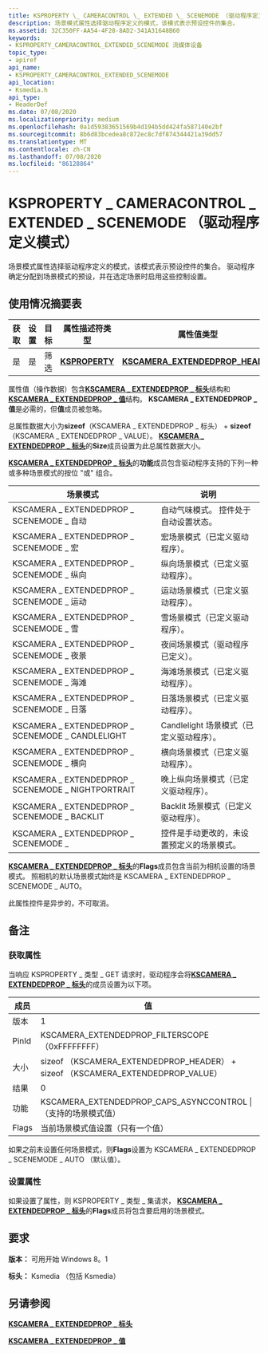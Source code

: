 ```yaml
---
title: KSPROPERTY \_ CAMERACONTROL \_ EXTENDED \_ SCENEMODE （驱动程序定义模式）
description: 场景模式属性选择驱动程序定义的模式，该模式表示预设控件的集合。
ms.assetid: 32C350FF-AA54-4F28-8AD2-341A31648B60
keywords:
- KSPROPERTY_CAMERACONTROL_EXTENDED_SCENEMODE 流媒体设备
topic_type:
- apiref
api_name:
- KSPROPERTY_CAMERACONTROL_EXTENDED_SCENEMODE
api_location:
- Ksmedia.h
api_type:
- HeaderDef
ms.date: 07/08/2020
ms.localizationpriority: medium
ms.openlocfilehash: 0a1d59383651569b4d194b5dd424fa587140e2bf
ms.sourcegitcommit: 8b6d83bcedea8c872ec8c7df874344421a39dd57
ms.translationtype: MT
ms.contentlocale: zh-CN
ms.lasthandoff: 07/08/2020
ms.locfileid: "86128864"
---
```

# <a name="ksproperty_cameracontrol_extended_scenemode-driver-defined-mode"></a>KSPROPERTY \_ CAMERACONTROL \_ EXTENDED \_ SCENEMODE （驱动程序定义模式）

场景模式属性选择驱动程序定义的模式，该模式表示预设控件的集合。 驱动程序确定分配到场景模式的预设，并在选定场景时启用这些控制设置。

## <a name="usage-summary-table"></a>使用情况摘要表

| 获取 | 设置 | 目标 | 属性描述符类型 | 属性值类型 |
|--|--|--|--|--|
| 是 | 是 | 筛选 | [**KSPROPERTY**](https://docs.microsoft.com/windows-hardware/drivers/ddi/ks/ns-ks-ksidentifier) | [**KSCAMERA_EXTENDEDPROP_HEADER**](https://docs.microsoft.com/windows-hardware/drivers/ddi/ksmedia/ns-ksmedia-tagkscamera_extendedprop_header) |

属性值（操作数据）包含[**KSCAMERA \_ EXTENDEDPROP \_ 标头**](https://docs.microsoft.com/windows-hardware/drivers/ddi/ksmedia/ns-ksmedia-tagkscamera_extendedprop_header)结构和[**KSCAMERA \_ EXTENDEDPROP \_ 值**](https://docs.microsoft.com/windows-hardware/drivers/ddi/ksmedia/ns-ksmedia-tagkscamera_extendedprop_value)结构。 **KSCAMERA \_ EXTENDEDPROP \_ 值**是必需的，但**值**成员被忽略。

总属性数据大小为**sizeof**（KSCAMERA \_ EXTENDEDPROP \_ 标头） + **sizeof**（KSCAMERA \_ EXTENDEDPROP \_ VALUE）。 [**KSCAMERA \_ EXTENDEDPROP \_ 标头**](https://docs.microsoft.com/windows-hardware/drivers/ddi/ksmedia/ns-ksmedia-tagkscamera_extendedprop_header)的**Size**成员设置为此总属性数据大小。

[**KSCAMERA \_ EXTENDEDPROP \_ 标头**](https://docs.microsoft.com/windows-hardware/drivers/ddi/ksmedia/ns-ksmedia-tagkscamera_extendedprop_header)的**功能**成员包含驱动程序支持的下列一种或多种场景模式的按位 "或" 组合。

| 场景模式 | 说明 |
|--|--|
| KSCAMERA \_ EXTENDEDPROP \_ SCENEMODE \_ 自动 | 自动气味模式。 控件处于自动设置状态。 |
| KSCAMERA \_ EXTENDEDPROP \_ SCENEMODE \_ 宏 | 宏场景模式（已定义驱动程序）。 |
| KSCAMERA \_ EXTENDEDPROP \_ SCENEMODE \_ 纵向 | 纵向场景模式（已定义驱动程序）。 |
| KSCAMERA \_ EXTENDEDPROP \_ SCENEMODE \_ 运动 | 运动场景模式（已定义驱动程序）。 |
| KSCAMERA \_ EXTENDEDPROP \_ SCENEMODE \_ 雪 | 雪场景模式（已定义驱动程序）。 |
| KSCAMERA \_ EXTENDEDPROP \_ SCENEMODE \_ 夜景 | 夜间场景模式（驱动程序已定义）。 |
| KSCAMERA \_ EXTENDEDPROP \_ SCENEMODE \_ 海滩 | 海滩场景模式（已定义驱动程序）。 |
| KSCAMERA \_ EXTENDEDPROP \_ SCENEMODE \_ 日落 | 日落场景模式（已定义驱动程序）。 |
| KSCAMERA \_ EXTENDEDPROP \_ SCENEMODE \_ CANDLELIGHT | Candlelight 场景模式（已定义驱动程序）。 |
| KSCAMERA \_ EXTENDEDPROP \_ SCENEMODE \_ 横向 | 横向场景模式（已定义驱动程序）。 |
| KSCAMERA \_ EXTENDEDPROP \_ SCENEMODE \_ NIGHTPORTRAIT | 晚上纵向场景模式（已定义驱动程序）。 |
| KSCAMERA \_ EXTENDEDPROP \_ SCENEMODE \_ BACKLIT | Backlit 场景模式（已定义驱动程序）。 |
| KSCAMERA \_ EXTENDEDPROP \_ SCENEMODE \_ | 控件是手动更改的，未设置预定义的场景模式。 |

[**KSCAMERA \_ EXTENDEDPROP \_ 标头**](https://docs.microsoft.com/windows-hardware/drivers/ddi/ksmedia/ns-ksmedia-tagkscamera_extendedprop_header)的**Flags**成员包含当前为相机设置的场景模式。 照相机的默认场景模式始终是 KSCAMERA \_ EXTENDEDPROP \_ SCENEMODE \_ AUTO。

此属性控件是异步的，不可取消。

## <a name="remarks"></a>备注

### <a name="getting-the-property"></a>获取属性

当响应 KSPROPERTY \_ 类型 \_ GET 请求时，驱动程序会将[**KSCAMERA \_ EXTENDEDPROP \_ 标头**](https://docs.microsoft.com/windows-hardware/drivers/ddi/ksmedia/ns-ksmedia-tagkscamera_extendedprop_header)的成员设置为以下项。

| 成员 | 值 |
|--|--|
| 版本 | 1 |
| PinId | KSCAMERA_EXTENDEDPROP_FILTERSCOPE （0xFFFFFFFF） |
| 大小 | sizeof （KSCAMERA_EXTENDEDPROP_HEADER） + sizeof （KSCAMERA_EXTENDEDPROP_VALUE） |
| 结果 | 0 |
| 功能 | KSCAMERA_EXTENDEDPROP_CAPS_ASYNCCONTROL &#x7c; （支持的场景模式值） |
| Flags | 当前场景模式值设置（只有一个值） |

如果之前未设置任何场景模式，则**Flags**设置为 KSCAMERA \_ EXTENDEDPROP \_ SCENEMODE \_ AUTO （默认值）。

### <a name="setting-the-property"></a>设置属性

如果设置了属性，则 KSPROPERTY \_ 类型 \_ 集请求， [**KSCAMERA \_ EXTENDEDPROP \_ 标头**](https://docs.microsoft.com/windows-hardware/drivers/ddi/ksmedia/ns-ksmedia-tagkscamera_extendedprop_header)的**Flags**成员将包含要启用的场景模式。

## <a name="requirements"></a>要求

**版本：** 可用开始 Windows 8。1

**标头：** Ksmedia （包括 Ksmedia）

## <a name="see-also"></a>另请参阅

[**KSCAMERA \_ EXTENDEDPROP \_ 标头**](https://docs.microsoft.com/windows-hardware/drivers/ddi/ksmedia/ns-ksmedia-tagkscamera_extendedprop_header)

[**KSCAMERA \_ EXTENDEDPROP \_ 值**](https://docs.microsoft.com/windows-hardware/drivers/ddi/ksmedia/ns-ksmedia-tagkscamera_extendedprop_value)
